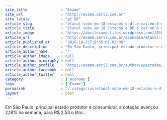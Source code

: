 ```yaml
---
site_title               : "Exame"
site_url                 : "http://exame.abril.com.br"
site_locale              : "pt_BR"
article_slug             : "etanol-sobe-em-18-estados-e-df-e-cai-em-8-nesta-semana"
article_title            : "Etanol sobe em 18 Estados e DF e cai em 8 nesta semana"
article_image            : "https://abrilexame.files.wordpress.com/2016/09/size_960_16_9_bomba-de-etanol-jpg.jpg?quality=70&strip=all&w=960"
article_url              : "http://exame.abril.com.br/economia/etanol-sobe-em-18-estados-e-df-e-cai-em-8-nesta-semana/"
article_published_at     : "2016-10-21T19:05:01-02:00"
article_description      : "Em São Paulo, principal estado produtor e consumidor, a cotação avançou 2,18% na semana, para R$ 2,53 o litro..."
article_author_name      : ""
article_author_image     : null
article_author_biography : null
article_author_profile   : "http://exame.abril.com.br/author/wpestadao/"
article_author_facebook  : null
article_author_twitter   : null
category                 : ['economy']
tags                     : ['Exame']
permalink                : "/:categories/etanol-sobe-em-18-estados-e-df-e-cai-em-8-nesta-semana/"
layout                   : post
---
```


Em São Paulo, principal estado produtor e consumidor, a cotação avançou 2,18% na semana, para R$ 2,53 o litro...
